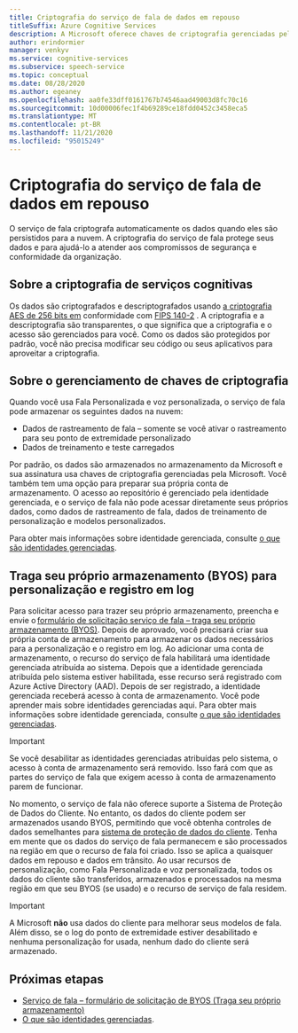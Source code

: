 ```yaml
---
title: Criptografia do serviço de fala de dados em repouso
titleSuffix: Azure Cognitive Services
description: A Microsoft oferece chaves de criptografia gerenciadas pela Microsoft e também permite que você gerencie suas assinaturas de serviços cognitivas com suas próprias chaves, chamadas CMK (chaves gerenciadas pelo cliente). Este artigo aborda a criptografia de dados em repouso para o serviço de fala.
author: erindormier
manager: venkyv
ms.service: cognitive-services
ms.subservice: speech-service
ms.topic: conceptual
ms.date: 08/28/2020
ms.author: egeaney
ms.openlocfilehash: aa0fe33dff0161767b74546aad49003d8fc70c16
ms.sourcegitcommit: 10d00006fec1f4b69289ce18fdd0452c3458eca5
ms.translationtype: MT
ms.contentlocale: pt-BR
ms.lasthandoff: 11/21/2020
ms.locfileid: "95015249"
---
```

# <a name="speech-service-encryption-of-data-at-rest"></a>Criptografia do serviço de fala de dados em repouso

O serviço de fala criptografa automaticamente os dados quando eles são persistidos para a nuvem. A criptografia do serviço de fala protege seus dados e para ajudá-lo a atender aos compromissos de segurança e conformidade da organização.

## <a name="about-cognitive-services-encryption"></a>Sobre a criptografia de serviços cognitivas

Os dados são criptografados e descriptografados usando [a criptografia AES de 256 bits em](https://en.wikipedia.org/wiki/Advanced_Encryption_Standard) conformidade com [FIPS 140-2](https://en.wikipedia.org/wiki/FIPS_140-2) . A criptografia e a descriptografia são transparentes, o que significa que a criptografia e o acesso são gerenciados para você. Como os dados são protegidos por padrão, você não precisa modificar seu código ou seus aplicativos para aproveitar a criptografia.

## <a name="about-encryption-key-management"></a>Sobre o gerenciamento de chaves de criptografia

Quando você usa Fala Personalizada e voz personalizada, o serviço de fala pode armazenar os seguintes dados na nuvem:  

* Dados de rastreamento de fala – somente se você ativar o rastreamento para seu ponto de extremidade personalizado
* Dados de treinamento e teste carregados

Por padrão, os dados são armazenados no armazenamento da Microsoft e sua assinatura usa chaves de criptografia gerenciadas pela Microsoft. Você também tem uma opção para preparar sua própria conta de armazenamento. O acesso ao repositório é gerenciado pela identidade gerenciada, e o serviço de fala não pode acessar diretamente seus próprios dados, como dados de rastreamento de fala, dados de treinamento de personalização e modelos personalizados.

Para obter mais informações sobre identidade gerenciada, consulte [o que são identidades gerenciadas](../../active-directory/managed-identities-azure-resources/overview.md).

## <a name="bring-your-own-storage-byos-for-customization-and-logging"></a>Traga seu próprio armazenamento (BYOS) para personalização e registro em log

Para solicitar acesso para trazer seu próprio armazenamento, preencha e envie o [formulário de solicitação serviço de fala – traga seu próprio armazenamento (BYOS)](https://aka.ms/cogsvc-cmk). Depois de aprovado, você precisará criar sua própria conta de armazenamento para armazenar os dados necessários para a personalização e o registro em log. Ao adicionar uma conta de armazenamento, o recurso do serviço de fala habilitará uma identidade gerenciada atribuída ao sistema. Depois que a identidade gerenciada atribuída pelo sistema estiver habilitada, esse recurso será registrado com Azure Active Directory (AAD). Depois de ser registrado, a identidade gerenciada receberá acesso à conta de armazenamento. Você pode aprender mais sobre identidades gerenciadas aqui. Para obter mais informações sobre identidade gerenciada, consulte [o que são identidades gerenciadas](../../active-directory/managed-identities-azure-resources/overview.md).

> [!IMPORTANT]
> Se você desabilitar as identidades gerenciadas atribuídas pelo sistema, o acesso à conta de armazenamento será removido. Isso fará com que as partes do serviço de fala que exigem acesso à conta de armazenamento parem de funcionar.  

No momento, o serviço de fala não oferece suporte a Sistema de Proteção de Dados do Cliente. No entanto, os dados do cliente podem ser armazenados usando BYOS, permitindo que você obtenha controles de dados semelhantes para [sistema de proteção de dados do cliente](../../security/fundamentals/customer-lockbox-overview.md). Tenha em mente que os dados do serviço de fala permanecem e são processados na região em que o recurso de fala foi criado. Isso se aplica a quaisquer dados em repouso e dados em trânsito. Ao usar recursos de personalização, como Fala Personalizada e voz personalizada, todos os dados do cliente são transferidos, armazenados e processados na mesma região em que seu BYOS (se usado) e o recurso de serviço de fala residem.

> [!IMPORTANT]
> A Microsoft **não** usa dados do cliente para melhorar seus modelos de fala. Além disso, se o log do ponto de extremidade estiver desabilitado e nenhuma personalização for usada, nenhum dado do cliente será armazenado. 

## <a name="next-steps"></a>Próximas etapas

* [Serviço de fala – formulário de solicitação de BYOS (Traga seu próprio armazenamento)](https://aka.ms/cogsvc-cmk)
* [O que são identidades gerenciadas](../../active-directory/managed-identities-azure-resources/overview.md).